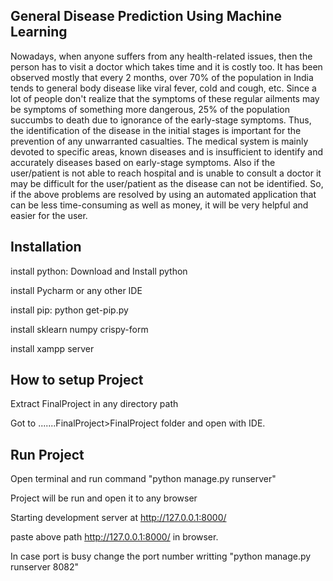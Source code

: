 ## General Disease Prediction Using Machine Learning


Nowadays, when anyone suffers from any health-related issues, then the person has to visit a
doctor which takes time and it is costly too. It has been observed mostly that every 2 months,
over 70% of the population in India tends to general body disease like viral fever, cold and
cough, etc. Since a lot of people don't realize that the symptoms of these regular ailments
may be symptoms of something more dangerous, 25% of the population succumbs to death
due to ignorance of the early-stage symptoms. Thus, the identification of the disease in the
initial stages is important for the prevention of any unwarranted casualties. The medical
system is mainly devoted to specific areas, known diseases and is insufficient to identify and
accurately diseases based on early-stage symptoms. Also if the user/patient is not able to
reach hospital and is unable to consult a doctor it may be difficult for the user/patient as the
disease can not be identified. So, if the above problems are resolved by using an automated
application that can be less time-consuming as well as money, it will be very helpful and
easier for the user.

## Installation

install python: Download and Install python

install Pycharm or any other IDE

install pip: python get-pip.py

install sklearn numpy crispy-form

install xampp server

## How to setup Project
Extract FinalProject in any directory path

Got to .......FinalProject>FinalProject folder and open with IDE.


## Run Project
Open terminal and run command   "python manage.py runserver"

Project will be run and open it to any browser 

Starting development server at http://127.0.0.1:8000/

paste above path http://127.0.0.1:8000/ in browser.

In case port is busy change the port number writting "python manage.py runserver 8082"


